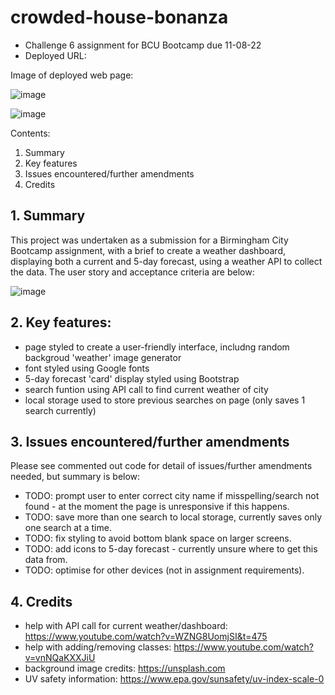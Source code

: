 # crowded-house-bonanza

- Challenge 6 assignment for BCU Bootcamp due 11-08-22
- Deployed URL: 

Image of deployed web page:

![image](https://user-images.githubusercontent.com/106882755/184217263-47c532a6-b958-4a71-87d4-8c3f7db2c990.png)

![image](https://user-images.githubusercontent.com/106882755/184217349-64fa99d0-d42a-459a-ade2-287203caf3b6.png)


Contents:

1. Summary
2. Key features
3. Issues encountered/further amendments
4. Credits

## 1. Summary

This project was undertaken as a submission for a Birmingham City Bootcamp assignment, with a brief to create a weather dashboard, displaying both a current and 5-day forecast, using a weather API to collect the data.  The user story and acceptance criteria are below:

![image](https://user-images.githubusercontent.com/106882755/184217458-efbe9283-8bc4-42a4-813a-897bd0f4ffd5.png)

## 2. Key features:

- page styled to create a user-friendly interface, includng random backgroud 'weather' image generator
- font styled using Google fonts
- 5-day forecast 'card' display styled using Bootstrap
- search funtion using API call to find current weather of city
- local storage used to store previous searches on page (only saves 1 search currently)


## 3. Issues encountered/further amendments

Please see commented out code for detail of issues/further amendments needed, but summary is below:

- TODO: prompt user to enter correct city name if misspelling/search not found - at the moment the page is unresponsive if this happens.
- TODO: save more than one search to local storage, currently saves only one search at a time.
- TODO: fix styling to avoid bottom blank space on larger screens.
- TODO: add icons to 5-day forecast - currently unsure where to get this data from.
- TODO: optimise for other devices (not in assignment requirements).

## 4. Credits
- help with API call for current weather/dashboard: https://www.youtube.com/watch?v=WZNG8UomjSI&t=475
- help with adding/removing classes: https://www.youtube.com/watch?v=vnNQaKXXJiU
- background image credits: https://unsplash.com
- UV safety information: https://www.epa.gov/sunsafety/uv-index-scale-0
